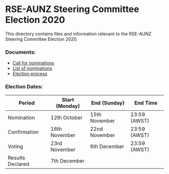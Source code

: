 # RSE-AUNZ Steering Committee Election 2020

This directory contains files and information relevant to the RSE-AUNZ Steering Committee Election 2020.

### Documents:

* [Call for nominations](https://github.com/rse-aunz/organisation/blob/master/Elections/2020/call-for-nominations.md)
* [List of nominations](https://github.com/rse-aunz/organisation/blob/master/Elections/2020/nominations.md)
* [Election process](https://github.com/rse-aunz/organisation/blob/master/Elections/2020/process.md)

### Election Dates:

| Period           | Start (Monday) | End (Sunday)  | End Time     |
| ---------------- | -------------- | ------------- | ------------ |
| Nomination       | 12th October   | 15th November | 23:59 (AWST) |
| Confirmation     | 16th November  | 22nd November | 23:59 (AWST) |
| Voting           | 23rd November  | 6th December  | 23:59 (AWST) |
| Results Declared | 7th December   |               |              |


